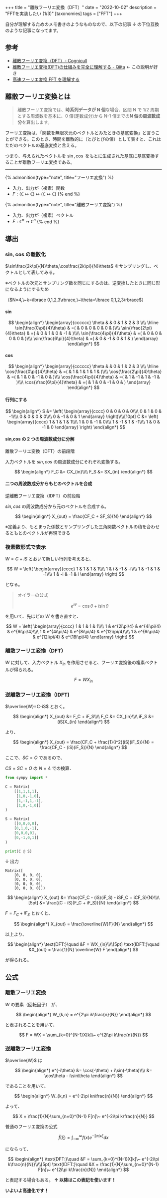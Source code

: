 +++
title = "離散フーリエ変換（DFT）"
date = "2022-10-02"
description = "FFTを実装したい (1/3)"
[taxonomies]
tags = ["FFT"]
+++

自分が理解するためのメモ書きのようなものなので、以下の記事 ↓ の下位互換のような記事になってます。

## 参考

- [離散フーリエ変換（DFT）- Cognicull](https://cognicull.com/ja/f5q2jl62)
- [離散フーリエ変換(DFT)の仕組みを完全に理解する - Qiita](https://qiita.com/TumoiYorozu/items/5855d75a47ef2c7e62c8) ← この説明が好き
- [高速フーリエ変換 FFT を理解する](https://qiita.com/bellbind/items/ba7aa07f6c915d400000)

## 離散フーリエ変換とは

> 離散フーリエ変換では、**時系列データが N 個**な場合、区間 N で 1/2 周期とする周波数を基本に、0 倍(定数成分)から N-1 倍までの**N 個の周波数成分**を算出します。

フーリエ変換は、「関数を無限次元のベクトルとみたときの基底変換」と言うことができる。このとき、時間を離散的に（とびとびの値）として表すと、これはただのベクトルの基底変換と言える。

つまり、与えられたベクトルを $\sin,\cos$ をもとに生成された基底に基底変換することが離散フーリエ変換である。

---

{% admonition(type="note", title="フーリエ変換") %}

- 入力、出力が（複素）関数
- $F: (\mathbb{C}\mapsto\mathbb{C})\mapsto(\mathbb{C}\mapsto\mathbb{C})$
  {% end %}

{% admonition(type="note", title="離散フーリエ変換") %}

- 入力、出力が（複素）ベクトル
- $F: \mathbb{C}^n\mapsto\mathbb{C}^n$
  {% end %}

## 導出

### sin, cos の離散化

$\sin\frac{2k\pi}{N}\theta,\cos\frac{2k\pi}{N}\theta$ をサンプリングし、ベクトルとして表してみる。

※ベクトルの次元とサンプリング数を同じにするのは、逆変換したときに同じ形になるようにするため

（$N=4,\~k=\lbrace 0,1,2,3\rbrace,\~\theta=\lbrace 0,1,2,3\rbrace$）

#### sin

$$
\begin{align*}
	\begin{array}{cccccc}
		\theta & & 0 & 1 & 2 & 3 \\\\
		\hline
    \sin{\frac{0\pi}{4}\theta} & =( & 0 & 0 & 0 & 0 & )\\\\
    \sin{\frac{2\pi}{4}\theta} & =( & 0 & 1 & 0 & -1 & )\\\\
    \sin{\frac{4\pi}{4}\theta} & =( & 0 & 0 & 0 & 0 & )\\\\
    \sin{\frac{6\pi}{4}\theta} & =( & 0 & -1 & 0 & 1 & )
  \end{array}
\end{align*}
$$

#### cos

$$
\begin{align*}
	\begin{array}{cccccc}
		\theta & & 0 & 1 & 2 & 3 \\\\
		\hline
    \cos{\frac{0\pi}{4}\theta} & =( & 1 & 1 & 1 & 1 & )\\\\
    \cos{\frac{2\pi}{4}\theta} & =( & 1 & 0 & -1 & 0 & )\\\\
    \cos{\frac{4\pi}{4}\theta} & =( & 1 & -1 & 1 & -1 & )\\\\
    \cos{\frac{6\pi}{4}\theta} & =( & 1 & 0 & -1 & 0 & )
  \end{array}
\end{align*}
$$

#### 行列にする

$$
\begin{align*}
	S &=
	\left(
	\begin{array}{cccc}
		0 & 0 & 0 & 0\\\\
		0 & 1 & 0 & -1\\\\
		0 & 0 & 0 & 0\\\\
		0 & -1 & 0 & 1
	\end{array}
	\right)\\\\[10pt]
	C &=
	\left(
	\begin{array}{cccc}
		1 & 1 & 1 & 1\\\\
		1 & 0 & -1 & 0\\\\
		1 & -1 & 1 & -1\\\\
		1 & 0 & -1 & 0
	\end{array}
	\right)
\end{align*}
$$

#### sin,cos の 2 つの周波数成分に分解

離散フーリエ変換（DFT）の前段階

入力ベクトルを $sin, cos$ の周波数成分にそれぞれ変換する。

$$
\begin{align*}
	F_C &= CX_{in}\\\\
	F_S &= SX_{in}
\end{align*}
$$

#### 二つの周波数成分からもとのベクトルを合成

逆離散フーリエ変換（IDFT）の前段階

$sin,cos$ の周波数成分から元のベクトルを合成する。

$$
\begin{align*}
	X_{out} = \frac{CF_C + SF_S}{N}
\end{align*}
$$

※定義より、もとまった係数とサンプリングした三角関数ベクトルの積を合わせるともとのベクトルが再現できる

### 複素数形式で表示

$W=C+iS$ とおいて新しい行列を考えると、

$$
W =
	\left(
	\begin{array}{cccc}
		1 & 1 & 1 & 1\\\\
		1 & i & -1 & -i\\\\
		1 & -1 & 1 & -1\\\\
		1 & -i & -1 & i
	\end{array}
	\right)
$$

となる。

> オイラーの公式
>
> $$
> e^{i\theta} = \cos\theta + i\sin\theta
> $$

を用いて、先ほどの $W$ を書き直すと、

$$
W =
	\left(
	\begin{array}{cccc}
		1 & 1 & 1 & 1\\\\
		1 & e^{2i\pi/4} & e^{4i\pi/4} & e^{6i\pi/4}\\\\
		1 & e^{4i\pi/4} & e^{8i\pi/4} & e^{12i\pi/4}\\\\
		1 & e^{6i\pi/4} & e^{12i\pi/4} & e^{18i\pi/4}
	\end{array}
	\right)
$$

### 離散フーリエ変換（DFT）

$W$ に対して、入力ベクトル $X_{in}$ を作用させると、フーリエ変換後の複素ベクトルが得られる。

$$
F = W X_{in}
$$

### 逆離散フーリエ変換（IDFT)

$\overline{W}=C-iS$ とおく。

$$
\begin{align*}
	X_{out} &= F_C + iF_S\\\\
	F_C &= CX_{in}\\\\
	iF_S &= (iS)X_{in}
\end{align*}
$$

より、

$$
\begin{align*}
	X_{out} = \frac{CF_C + \frac{1}{i^2}(iS)(iF_S)}{N} = \frac{CF_C - (iS)(iF_S)}{N}
\end{align*}
$$

ここで、$SC=O$ であるので、

$CS = SC = O$ の $N=4$ での検算．

```python
from sympy import *

C = Matrix(
    [[1,1,1,1],
     [1,0,-1,0],
     [1,-1,1,-1],
     [1,0,-1,0]]
)

S = Matrix(
    [[0,0,0,0],
    [0,1,0,-1],
    [0,0,0,0],
    [0,-1,0,1]]
)

print(C @ S)
```

↓ 出力

```
Matrix([
    [0, 0, 0, 0],
    [0, 0, 0, 0],
    [0, 0, 0, 0],
    [0, 0, 0, 0]])
```

$$
\begin{align*}
	X_{out} &= \frac{CF_C - (iS)(iF_S) - iSF_C + iCF_S}{N}\\\\[5pt]
	&= \frac{(C - iS)(F_C + iF_S)}{N}
\end{align*}
$$

$F = F_C + iF_S$ とおくと、

$$
\begin{align*}
	X_{out} = \frac{\overline{W}F}{N}
\end{align*}
$$

以上より、

$$
\begin{align*}
	\text{DFT:}\quad
	&F = WX_{in}\\\\[5pt]
	\text{IDFT:}\quad
	&X_{out} = \frac{1}{N} \overline{W} F
\end{align*}
$$

が得られる。

## 公式

### 離散フーリエ変換

$W$ の要素（回転因子） が、

$$
\begin{align*}
	W_{k,n} = e^{2\pi ik\frac{n}{N}}
\end{align*}
$$

と表されることを用いて、

$$
F = WX = \sum_{k=0}^{N-1}X[k]\~ e^{2i\pi k\frac{n}{N}}
$$

### 逆離散フーリエ変換

$\overline{W}$ は

$$
\begin{align*}
	e^{-i\theta} &= \cos(-\theta) + i\sin(-\theta)\\\\
	&= \cos\theta - i\sin\theta
\end{align*}
$$

であることを用いて、

$$
\begin{align*}
	W_{k,n} = e^{-2\pi kn\frac{n}{N}}
\end{align*}
$$

よって、

$$
X = \frac{1}{N}\sum_{n=0}^{N-1} F[n]\~ e^{-2i\pi k\frac{n}{N}}
$$

普通のフーリエ変換の公式

$$
\hat{f}(\xi) = \int_{-\infty}^{\infty} f(x)e^{-2\pi ix\xi} dx
$$

にならって、

$$
\begin{align*}
	\text{DFT:}\quad
	&F = \sum_{k=0}^{N-1}X[k]\~ e^{-2i\pi k\frac{n}{N}}\\\\[5pt]
	\text{IDFT:}\quad
	&X = \frac{1}{N}\sum_{n=0}^{N-1} F[n]\~ e^{2i\pi k\frac{n}{N}}
\end{align*}
$$

と表記する場合もある。
**↑ 以降はこの表記を使います！**

**いよいよ高速化です！**
